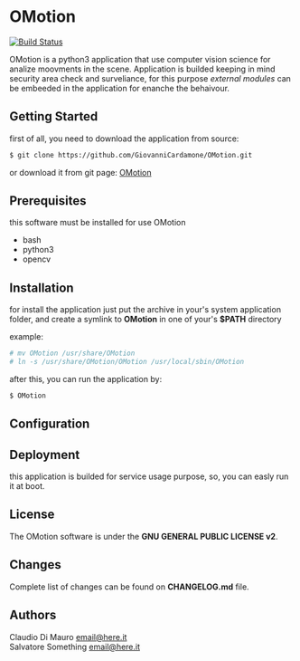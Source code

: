 # OMotion 
[![Build Status](https://travis-ci.org/GiovanniCardamone/OMotion.svg?branch=master)](https://travis-ci.org/GiovanniCardamone/OMotion)

OMotion is a python3 application that use computer vision science for analize moovments in the scene.
Application is builded keeping in mind security area check and surveliance, for this purpose *external modules* can be embeeded in the application for enanche the behaivour.

## Getting Started
first of all, you need to download the application from source:
```bash
$ git clone https://github.com/GiovanniCardamone/OMotion.git
```

or download it from git page: [OMotion](https://github.com/GiovanniCardamone/OMotion)

## Prerequisites
this software must be installed for use OMotion
* bash
* python3
* opencv


## Installation
for install the application just put the archive in your's system application folder, and create a symlink to **OMotion** in one of your's **$PATH** directory

example:
```bash
# mv OMotion /usr/share/OMotion
# ln -s /usr/share/OMotion/OMotion /usr/local/sbin/OMotion
```

after this, you can run the application by:
```bash
$ OMotion
```

## Configuration


## Deployment
this application is builded for service usage purpose, so, you can easly run it at boot.

## License
The OMotion software is under the **GNU GENERAL PUBLIC LICENSE v2**.

## Changes
Complete list of changes can be found on **CHANGELOG.md** file.

## Authors
Claudio Di Mauro <email@here.it> <br>
Salvatore Something <email@here.it>